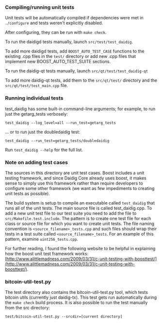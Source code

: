 ### Compiling/running unit tests

Unit tests will be automatically compiled if dependencies were met in `./configure`
and tests weren't explicitly disabled.

After configuring, they can be run with `make check`.

To run the daidigd tests manually, launch `src/test/test_daidig`.

To add more daidigd tests, add `BOOST_AUTO_TEST_CASE` functions to the existing
.cpp files in the `test/` directory or add new .cpp files that
implement new BOOST_AUTO_TEST_SUITE sections.

To run the daidig-qt tests manually, launch `src/qt/test/test_daidig-qt`

To add more daidig-qt tests, add them to the `src/qt/test/` directory and
the `src/qt/test/test_main.cpp` file.

### Running individual tests

test_daidig has some built-in command-line arguments; for
example, to run just the getarg_tests verbosely:

    test_daidig --log_level=all --run_test=getarg_tests

... or to run just the doubledaidig test:

    test_daidig --run_test=getarg_tests/doubledaidig

Run `test_daidig --help` for the full list.

### Note on adding test cases

The sources in this directory are unit test cases.  Boost includes a
unit testing framework, and since Daidig Core already uses boost, it makes
sense to simply use this framework rather than require developers to
configure some other framework (we want as few impediments to creating
unit tests as possible).

The build system is setup to compile an executable called `test_daidig`
that runs all of the unit tests.  The main source file is called
test_daidig.cpp. To add a new unit test file to our test suite you need 
to add the file to `src/Makefile.test.include`. The pattern is to create 
one test file for each class or source file for which you want to create 
unit tests.  The file naming convention is `<source_filename>_tests.cpp` 
and such files should wrap their tests in a test suite 
called `<source_filename>_tests`. For an example of this pattern, 
examine `uint256_tests.cpp`.

For further reading, I found the following website to be helpful in
explaining how the boost unit test framework works:
[http://www.alittlemadness.com/2009/03/31/c-unit-testing-with-boosttest/](http://www.alittlemadness.com/2009/03/31/c-unit-testing-with-boosttest/).

### bitcoin-util-test.py

The test directory also contains the bitcoin-util-test.py tool, which tests bitcoin utils (currently just daidig-tx). This test gets run automatically during the `make check` build process. It is also possible to run the test manually from the src directory:

```
test/bitcoin-util-test.py --srcdir=[current directory]

```